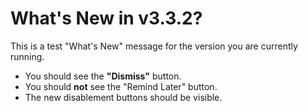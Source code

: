 # What's New in v3.3.2?

This is a test "What's New" message for the version you are currently running.

- You should see the **"Dismiss"** button.
- You should **not** see the "Remind Later" button.
- The new disablement buttons should be visible.